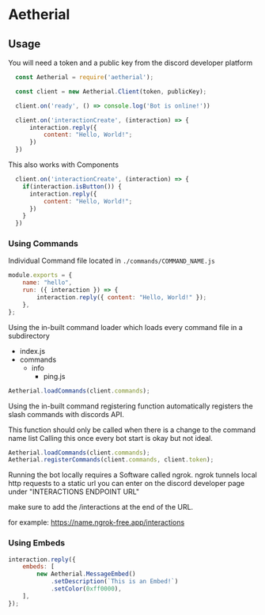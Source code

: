 # Aetherial

## Usage

You will need a token and a public key from the discord developer platform

```js
  const Aetherial = require('aetherial');

  const client = new Aetherial.Client(token, publicKey);

  client.on('ready', () => console.log('Bot is online!'))

  client.on('interactionCreate', (interaction) => {
      interaction.reply({
          content: "Hello, World!";
      })
  })
```

This also works with Components

```js
  client.on('interactionCreate', (interaction) => {
    if(interaction.isButton()) {
      interaction.reply({
          content: "Hello, World!";
      })
    }
  })
```

### Using Commands

Individual Command file located in `./commands/COMMAND_NAME.js`

```js
module.exports = {
    name: "hello",
    run: ({ interaction }) => {
        interaction.reply({ content: "Hello, World!" });
    },
};
```

Using the in-built command loader which loads every command file in a subdirectory

-   index.js
-   commands
    -   info
        -   ping.js

```js
Aetherial.loadCommands(client.commands);
```

Using the in-built command registering function automatically registers the slash commands with discords API.

This function should only be called when there is a change to the command name list
Calling this once every bot start is okay but not ideal.

```js
Aetherial.loadCommands(client.commands);
Aetherial.registerCommands(client.commands, client.token);
```

Running the bot locally requires a Software called ngrok.
ngrok tunnels local http requests to a static url you can enter on the discord developer page under "INTERACTIONS ENDPOINT URL"

make sure to add the /interactions at the end of the URL.

for example: https://name.ngrok-free.app/interactions

### Using Embeds

```js
interaction.reply({
    embeds: [
        new Aetherial.MessageEmbed()
            .setDescription(`This is an Embed!`)
            .setColor(0xff0000),
    ],
});
```
